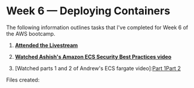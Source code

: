 # Week 6 — Deploying Containers

The following information outlines tasks that I've completed for Week 6 of the AWS bootcamp.

1. **[Attended the Livestream](https://www.youtube.com/watch?v=FklBsHWYvWY)**

2. **[Watched Ashish's Amazon ECS Security Best Practices video](https://www.youtube.com/watch?v=zz2FQAk1I28&list=PLBfufR7vyJJ7k25byhRXJldB5AiwgNnWv&index=57)**

3. [Watched parts 1 and 2 of Andrew's ECS fargate video]:[Part 1](https://www.youtube.com/watch?v=QIZx2NhdCMI&list=PLBfufR7vyJJ7k25byhRXJldB5AiwgNnWv&index=58)[Part 2](https://www.youtube.com/watch?v=HHmpZ5hqh1I&list=PLBfufR7vyJJ7k25byhRXJldB5AiwgNnWv&index=59)  

Files created: 
